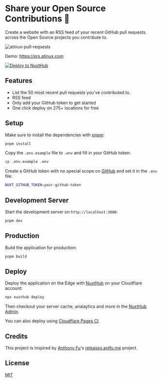 # Share your Open Source Contributions 🤍

Create a website with an RSS feed of your recent GitHub pull requests across the Open Source projects you contribute to.

![atinux-pull-requests](https://github.com/user-attachments/assets/cfa82cc2-51af-4fd4-9012-1f8517dd370f)

Demo: https://prs.atinux.com

[![Deploy to NuxtHub](https://hub.nuxt.com/button.svg)](https://hub.nuxt.com/new?template=my-pull-requests)

## Features

- List the 50 most recent pull requests you've contributed to.
- RSS feed
- Only add your GitHub token to get started
- One click deploy on 275+ locations for free

## Setup

Make sure to install the dependencies with [pnpm](https://pnpm.io/installation#using-corepack):

```bash
pnpm install
```

Copy the `.env.example` file to `.env` and fill in your GitHub token:

```bash
cp .env.example .env
```

Create a GitHub token with no special scope on [GitHub](https://github.com/settings/personal-access-tokens/new) and set it in the `.env` file:

```bash
NUXT_GITHUB_TOKEN=your-github-token
```

## Development Server

Start the development server on `http://localhost:3000`:

```bash
pnpm dev
```

## Production

Build the application for production:

```bash
pnpm build
```

## Deploy

Deploy the application on the Edge with [NuxtHub](https://hub.nuxt.com) on your Cloudflare account:

```bash
npx nuxthub deploy
```

Then checkout your server cache, analaytics and more in the [NuxtHub Admin](https://admin.hub.nuxt.com).

You can also deploy using [Cloudflare Pages CI](https://hub.nuxt.com/docs/getting-started/deploy#cloudflare-pages-ci).

## Credits

This project is inspired by [Anthony Fu](https://github.com/antfu)'s [releases.antfu.me](https://github.com/antfu/releases.antfu.me) project.

## License

[MIT](./LICENSE)
